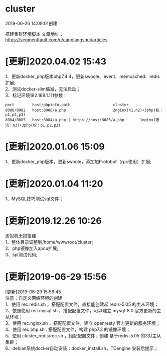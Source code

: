 # cluster
2019-06-26 14:09:01创建  
  
搭建集群环境脚本
文章地址：https://segmentfault.com/u/canglangshui/articles 

[更新]2020.04.02 15:43  
=======
1、更新docker_php版本php7.4.4，更新swoole、event、memcached、redis扩展;  
2、测试docker-slim缩减，无法启动；  
3、标记环境192.168.1.111参数：  

```
port       	host/phpinfo.path 					cluster
8080/8082 	host:8080/a.php 					2nginx(n1,n2)+3php(权：p1,p2,p3)
8084/8085 	host:8084/a.php | https://host:8085/a.php 		1nginx(限流：n3)+3php(权：p1,p2,p3)
```


[更新]2020.01.06 15:09  
=======
1、更新docker_php版本，更新swoole，添加加Protobuf（rpc使用）扩展;

[更新]2020.01.04 11:20  
=======
1、MySQL技巧测试sql文件；  

[更新]2019.12.26 10:26  
=======
虚拟机无损搭建  
1、整体目录调整到/home/wwwroot/cluster;  
2、php镜像加入apcu扩展;  
3、spl测试代码;   

[更新]2019-06-29 15:56  
=======
[更新]2019-06-29 15:56:45  
注意：自定义网络环境的创建  
1、使用 rec.redis.sh ，搭配配置文件，直接能创建起 redis-5.05 的主从环境；  
2、依照使用 rec.mysql.sh ，搭配配置文件，可以建立 mysql-8.0 官方更新的主从环境；  
3、使用 rec.nginx.sh ，搭配配置文件，建立 openresty 官方更新的服务环境；  
4、使用 rec.php.sh . 搭配配置文件，构建 php7.3 的镜像环境；  
5、使用 cluster_redis/rec.sh ，搭配配置文件，创建 基于redis-5.05 的3对主从集群；  
6、debian系统docker自动安装：docker_install.sh，TDengine 安装后提示； 


